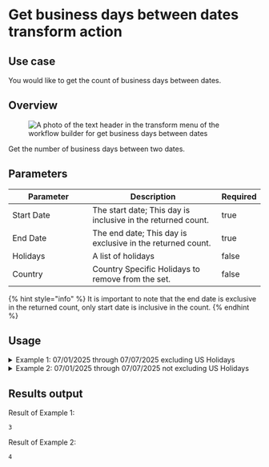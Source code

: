# Get business days between dates transform action

## Use case

You would like to get the count of business days between dates.

## Overview

<figure><img src="../../../../.gitbook/assets/Screenshot 2025-04-18 at 2.50.19 PM.png" alt="A photo of the text header in the transform menu of the workflow builder for get business days between dates "><figcaption></figcaption></figure>

Get the number of business days between two dates.

## Parameters

<table><thead><tr><th width="217">Parameter</th><th width="417.3333333333333">Description</th><th data-type="checkbox">Required</th></tr></thead><tbody><tr><td>Start Date</td><td>The start date; This day is inclusive in the returned count.</td><td>true</td></tr><tr><td>End Date</td><td>The end date; This day is exclusive in the returned count.</td><td>true</td></tr><tr><td>Holidays</td><td>A list of holidays</td><td>false</td></tr><tr><td>Country</td><td>Country Specific Holidays to remove from the set.</td><td>false</td></tr></tbody></table>

{% hint style="info" %}
It is important to note that the end date is exclusive in the returned count, only start date is inclusive in the count.
{% endhint %}

## Usage

<details>

<summary>Example 1: 07/01/2025 through 07/07/2025 excluding US Holidays</summary>

Inputs:

**Start Date:** 07/01/2025

**End Date:** 07/07/2025

**Holidays:**

**Country:** United States of America

</details>

<details>

<summary>Example 2: 07/01/2025 through 07/07/2025 not excluding US Holidays</summary>

Inputs:

**Start Date:** 07/01/2025

**End Date:** 07/07/2025

**Holidays:**

**Country:**

</details>

## Results output

Result of Example 1:

```
3
```

Result of Example 2:

```
4
```
